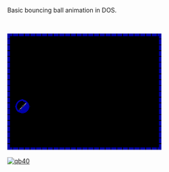 Basic bouncing ball animation in DOS.

<br>

<img src="https://raw.githubusercontent.com/qb40/ball-animation/gh-pages/0/image/0.png" width="70%"><br>


[![qb40](https://i.imgur.com/xAWLn0I.jpg)](https://qb40.github.io)
